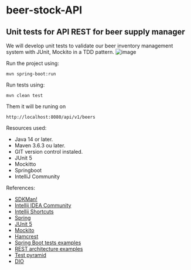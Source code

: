 # beer-stock-API

<h2>Unit tests for API REST for beer supply manager</h2>

We will develop unit tests to validate our beer inventory management system with JUnit, Mockito in a TDD pattern.
![image](https://user-images.githubusercontent.com/22028539/123512566-831e4100-d65e-11eb-92e8-4b47b56d4130.png)

Run the project using:
```
mvn spring-boot:run 
```

Run tests using:
```
mvn clean test
```

Them it will be runing on 
```
http://localhost:8080/api/v1/beers
```

Resources used:
* Java 14 or later.
* Maven 3.6.3 ou later.
* GIT version control instaled.
* JUnit 5
* Mockitto
* Springboot
* IntelliJ Community

References:
* [SDKMan!](https://sdkman.io/)
* [Intellij IDEA Community](https://www.jetbrains.com/idea/download)
* [Intellij Shortcuts](https://resources.jetbrains.com/storage/products/intellij-idea/docs/IntelliJIDEA_ReferenceCard.pdf)
* [Spring](https://spring.io/)
* [JUnit 5](https://junit.org/junit5/docs/current/user-guide/)
* [Mockito](https://site.mockito.org/)
* [Hamcrest](http://hamcrest.org/JavaHamcrest/)
* [Spring Boot tests examples](https://www.baeldung.com/spring-boot-testing)
* [REST architecture examples](https://restfulapi.net)
* [Test pyramid](https://martinfowler.com/articles/practical-test-pyramid.html#TheImportanceOftestAutomation)
* [DIO](https://web.digitalinnovation.one)
